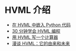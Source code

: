 # HVML 介绍

- [在 HVML 中嵌入 Python 代码](embed-python-in-hvml-program-zh.md)
- [30 分钟学会 HVML 编程](learn-hvml-programming-in-30-minutes-zh.md)
- [用 HVML 写一个计算器](writing-a-calculator-by-using-hvml-step-by-step-zh.md)
- [漫谈 HVML：它的由来和未来](a-brief-introduction-to-hvml-zh.md)

